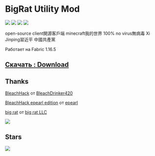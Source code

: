# BigRat Utility Mod
![](https://img.shields.io/github/downloads/ZimnyCat/BigRat/total)
![](https://img.shields.io/github/commit-activity/m/ZimnyCat/BigRat)
![](https://img.shields.io/github/last-commit/ZimnyCat/BigRat)
![](https://img.shields.io/badge/kosher-100%25-brightgreen)

open-source client開源客戶端 minecraft我的世界 100% no virus無病毒 Xi Jinping習近平 中國共產黨 

Работает на Fabric 1.16.5

## [Скачать : Download](https://github.com/ZimnyCat/BigRat/releases/download/v7.1/bigrat-v7.1.jar)

## Thanks
[BleachHack](https://github.com/BleachDrinker420/bleachhack-1.14) от [BleachDrinker420](https://github.com/BleachDrinker420)

[BleachHack epearl edition](https://github.com/22s/bleachhack-1.16-epearl-edition) от [epearl](https://github.com/22s)

[big rat](https://bigrat.monster/) от [big rat LLC](https://github.com/bigratmonster)

![](https://bigrat.site/bigrat.png)

## Stars

![](https://starchart.cc/ZimnyCat/BigRat.svg)